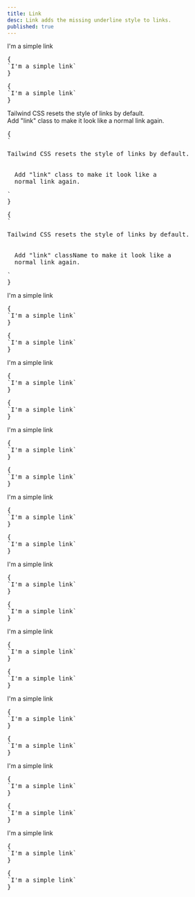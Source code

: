 ```yaml
---
title: Link
desc: Link adds the missing underline style to links.
published: true
---
```


<script>
  import Component from "@components/Component.svelte"
  import ClassTable from "@components/ClassTable.svelte"
  import { prefix } from '$lib/stores';
  import { replace } from '$lib/actions';
</script>

<ClassTable
data="{[
  { type:'component', class: 'link', desc: 'Adds underline to a text' },
  { type:'modifier', class: 'link-neutral', desc: 'Link with `neutral` color' },
  { type:'modifier', class: 'link-primary', desc: 'Link with `primary` color' },
  { type:'modifier', class: 'link-secondary', desc: 'Link with `secondary` color' },
  { type:'modifier', class: 'link-accent', desc: 'Link with `accent` color' },
  { type:'modifier', class: 'link-success', desc: 'Link with `success` color' },
  { type:'modifier', class: 'link-info', desc: 'Link with `info` color' },
  { type:'modifier', class: 'link-warning', desc: 'Link with `warning` color' },
  { type:'modifier', class: 'link-error', desc: 'Link with `error` color' },
  { type:'modifier', class: 'link-hover', desc: 'Only show underline on hover' },
]}"
/>

<Component title="Link">
<a class="link">I'm a simple link</a>
<pre slot="html" use:replace={{ to: $prefix }}>{
`<a class="$$link">I'm a simple link</a>`
}</pre>
<pre slot="react" use:replace={{ to: $prefix }}>{
`<a className="$$link">I'm a simple link</a>`
}</pre>
</Component>

<Component title="Link">
<p>Tailwind CSS resets the style of links by default.
  <br>
  Add "link" class to make it look like a 
  <a class="link">normal link</a> again.
</p>
<pre slot="html" use:replace={{ to: $prefix }}>{
`<p>Tailwind CSS resets the style of links by default.
  <br>
  Add "link" class to make it look like a 
  <a class="$$link">normal link</a> again.
</p>`
}</pre>
<pre slot="react" use:replace={{ to: $prefix }}>{
`<p>Tailwind CSS resets the style of links by default.
  <br>
  Add "link" className to make it look like a 
  <a className="$$link">normal link</a> again.
</p>`
}</pre>
</Component>

<Component title="Primary color">
<a class="link link-primary">I'm a simple link</a>
<pre slot="html" use:replace={{ to: $prefix }}>{
`<a class="$$link $$link-primary">I'm a simple link</a>`
}</pre>
<pre slot="react" use:replace={{ to: $prefix }}>{
`<a className="$$link $$link-primary">I'm a simple link</a>`
}</pre>
</Component>

<Component title="Secondary color">
<a class="link link-secondary">I'm a simple link</a>
<pre slot="html" use:replace={{ to: $prefix }}>{
`<a class="$$link $$link-secondary">I'm a simple link</a>`
}</pre>
<pre slot="react" use:replace={{ to: $prefix }}>{
`<a className="$$link $$link-secondary">I'm a simple link</a>`
}</pre>
</Component>

<Component title="Accent color">
<a class="link link-accent">I'm a simple link</a>
<pre slot="html" use:replace={{ to: $prefix }}>{
`<a class="$$link $$link-accent">I'm a simple link</a>`
}</pre>
<pre slot="react" use:replace={{ to: $prefix }}>{
`<a className="$$link $$link-accent">I'm a simple link</a>`
}</pre>
</Component>

<Component title="Neutral color">
<a class="link link-neutral">I'm a simple link</a>
<pre slot="html" use:replace={{ to: $prefix }}>{
`<a class="$$link $$link-neutral">I'm a simple link</a>`
}</pre>
<pre slot="react" use:replace={{ to: $prefix }}>{
`<a className="$$link $$link-neutral">I'm a simple link</a>`
}</pre>
</Component>

<Component title="Success color">
<a class="link link-success">I'm a simple link</a>
<pre slot="html" use:replace={{ to: $prefix }}>{
`<a class="$$link $$link-success">I'm a simple link</a>`
}</pre>
<pre slot="react" use:replace={{ to: $prefix }}>{
`<a className="$$link $$link-success">I'm a simple link</a>`
}</pre>
</Component>

<Component title="Info color">
<a class="link link-info">I'm a simple link</a>
<pre slot="html" use:replace={{ to: $prefix }}>{
`<a class="$$link $$link-info">I'm a simple link</a>`
}</pre>
<pre slot="react" use:replace={{ to: $prefix }}>{
`<a className="$$link $$link-info">I'm a simple link</a>`
}</pre>
</Component>

<Component title="Warning color">
<a class="link link-warning">I'm a simple link</a>
<pre slot="html" use:replace={{ to: $prefix }}>{
`<a class="$$link $$link-warning">I'm a simple link</a>`
}</pre>
<pre slot="react" use:replace={{ to: $prefix }}>{
`<a className="$$link $$link-warning">I'm a simple link</a>`
}</pre>
</Component>

<Component title="Error color">
<a class="link link-error">I'm a simple link</a>
<pre slot="html" use:replace={{ to: $prefix }}>{
`<a class="$$link $$link-error">I'm a simple link</a>`
}</pre>
<pre slot="react" use:replace={{ to: $prefix }}>{
`<a className="$$link $$link-error">I'm a simple link</a>`
}</pre>
</Component>

<Component title="Show underline only on hover">
<a class="link link-hover">I'm a simple link</a>
<pre slot="html" use:replace={{ to: $prefix }}>{
`<a class="$$link $$link-hover">I'm a simple link</a>`
}</pre>
<pre slot="react" use:replace={{ to: $prefix }}>{
`<a className="$$link $$link-hover">I'm a simple link</a>`
}</pre>
</Component>
